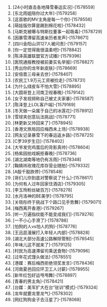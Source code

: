 
1. [24小时直击各地降雪春运实况]-[1578559]
1. [东北雨姐陪你过大年]-[1579258]
1. [这首歌的MV主角是每一个你]-[1578556]
1. [萌娃版你算是踢到棉花啦]-[1578432]
1. [马斯克被曝与特斯拉董事一起吸毒]-[1578729]
1. [因暴雪滞留高速亲历者发声]-[1578671]
1. [四川金阳山洪127人被问责]-[1579157]
1. [你一定觉得我很温柔吧]-[1578842]
1. [陈泽英雄联盟官方试播]-[1579396]
1. [医院通报教授被前妻实名举报]-[1578827]
1. [秀出你的龙年新皮肤]-[1578669]
1. [安倍晋三母亲去世]-[1578407]
1. [农民工1.9万元工资被捡走]-[1578731]
1. [为什么绿皮车不怕大雪]-[1578895]
1. [大圆哥登上河南卫视春晚]-[1579142]
1. [女子发视频称自己被丈夫家暴]-[1578587]
1. [陈泽登上LOL客户端]-[1579169]
1. [冬天做一朵属于自己的冰莲花]-[1578912]
1. [雪球夹创意玩法挑战]-[1578771]
1. [林更新又帅回来了]-[1578945]
1. [香港文旅局回应梅西未上场]-[1578938]
1. [网友记录暴雪下的春运返乡路]-[1578725]
1. [C罗39岁生日]-[1578402]
1. [大爷发完鸡蛋后的背影真帅]-[1578604]
1. [杨紫因拍戏婉拒春晚]-[1578736]
1. [湖北湖南等地仍有冻雨]-[1578348]
1. [鞠婧祎玫瑰花库存营业随拍]-[1579332]
1. [A股千股跌停]-[1578548]
1. [哥们儿你到底对警察说了什么]-[1578617]
1. [为何有人过年回家住酒店]-[1579305]
1. [李玉玲粉丝破百万]-[1578278]
1. [水月洛神的BE美学]-[1578795]
1. [关晓彤终于挑战下个路口见手势舞]-[1579071]
1. [梅西离开香港]-[1579267]
1. [听一万遍指纹能不能变成我们]-[1579276]
1. [一不小心手滑了]-[1578788]
1. [怕狗的人vs怕人的狗]-[1578776]
1. [王迅逛漫展打入年轻人内部]-[1578828]
1. [湖北大部分高速公路解除管制]-[1578545]
1. [年味儿这不就来了]-[1579125]
1. [村民为高速滞留司乘送食物]-[1579096]
1. [过年花式馒头做法]-[1578551]
1. [港媒：赛后梅西拒绝领奖发言]-[1578436]
1. [河南夏邑回应环卫工人讨薪]-[1578955]
1. [新年红包好运甩甩舞]-[1578897]
1. [青春的男主角]-[1578421]
1. [台媒：美军扩大在台“驻训”模式]-[1579324]
1. [龙年就要龙里龙气]-[1578302]
1. [网红狗狗金子去汪星了]-[1578068]